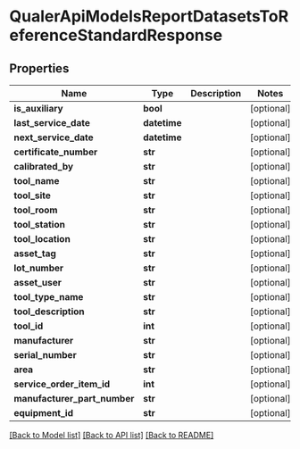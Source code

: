 # QualerApiModelsReportDatasetsToReferenceStandardResponse

## Properties
Name | Type | Description | Notes
------------ | ------------- | ------------- | -------------
**is_auxiliary** | **bool** |  | [optional] 
**last_service_date** | **datetime** |  | [optional] 
**next_service_date** | **datetime** |  | [optional] 
**certificate_number** | **str** |  | [optional] 
**calibrated_by** | **str** |  | [optional] 
**tool_name** | **str** |  | [optional] 
**tool_site** | **str** |  | [optional] 
**tool_room** | **str** |  | [optional] 
**tool_station** | **str** |  | [optional] 
**tool_location** | **str** |  | [optional] 
**asset_tag** | **str** |  | [optional] 
**lot_number** | **str** |  | [optional] 
**asset_user** | **str** |  | [optional] 
**tool_type_name** | **str** |  | [optional] 
**tool_description** | **str** |  | [optional] 
**tool_id** | **int** |  | [optional] 
**manufacturer** | **str** |  | [optional] 
**serial_number** | **str** |  | [optional] 
**area** | **str** |  | [optional] 
**service_order_item_id** | **int** |  | [optional] 
**manufacturer_part_number** | **str** |  | [optional] 
**equipment_id** | **str** |  | [optional] 

[[Back to Model list]](../README.md#documentation-for-models) [[Back to API list]](../README.md#documentation-for-api-endpoints) [[Back to README]](../README.md)

